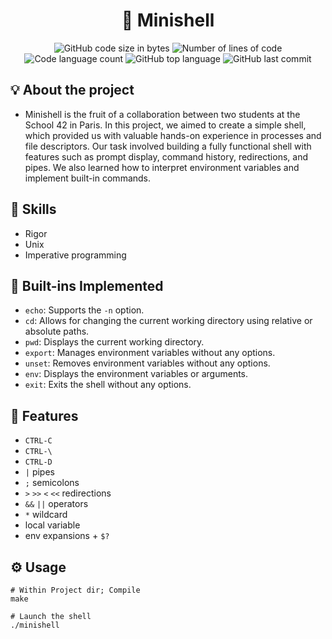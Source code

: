 <h1 align="center">
	🚀 Minishell
</h1>

<p align="center">
	<img alt="GitHub code size in bytes" src="https://img.shields.io/github/languages/code-size/JBVer/Minishell?color=lightblue" />
	<img alt="Number of lines of code" src="https://tokei.rs/b1/github/JBVer/Minishell?category=code" />
	<img alt="Code language count" src="https://img.shields.io/github/languages/count/JBVer/Minishell?color=yellow" />
	<img alt="GitHub top language" src="https://img.shields.io/github/languages/top/JBVer/Minishell?color=blue" />
	<img alt="GitHub last commit" src="https://img.shields.io/github/last-commit/JBVer/Minishell?color=green" />
</p>

## 💡 About the project
* Minishell is the fruit of a collaboration between two students at the School 42 in Paris. In this project, we aimed to create a simple shell, which provided us with valuable hands-on experience in processes and file descriptors. Our task involved building a fully functional shell with features such as prompt display, command history, redirections, and pipes. We also learned how to interpret environment variables and implement built-in commands.

## 🧮 Skills
* Rigor
* Unix
* Imperative programming

## 🔌 Built-ins Implemented
* `echo`: Supports the `-n` option.
* `cd`: Allows for changing the current working directory using relative or absolute paths.
* `pwd`: Displays the current working directory.
* `export`: Manages environment variables without any options.
* `unset`: Removes environment variables without any options.
* `env`: Displays the environment variables or arguments.
* `exit`: Exits the shell without any options.

## 📝 Features

- ``CTRL-C``
- ``CTRL-\``
- ``CTRL-D``
- ``|`` pipes
- ``;`` semicolons
- ``>`` ``>>`` ``<`` ``<<`` redirections
- ``&&`` ``||`` operators
- ``*`` wildcard
- local variable
- env expansions + ``$?``

## ⚙️ Usage

```shell
# Within Project dir; Compile
make

# Launch the shell
./minishell
```
